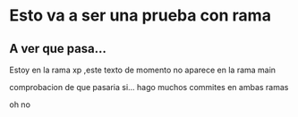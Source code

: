 # Esto va a ser una prueba con rama
## A ver que pasa...



Estoy en la rama xp ,este texto de momento no aparece en la rama main

comprobacion de que pasaria si...
hago muchos commites en ambas ramas 

 oh no